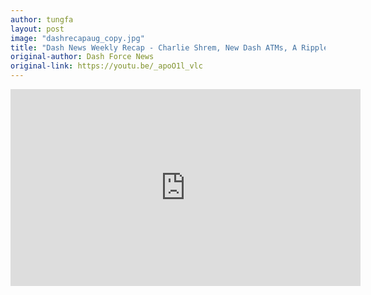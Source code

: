 ```yaml
---
author: tungfa
layout: post
image: "dashrecapaug_copy.jpg"
title: "Dash News Weekly Recap - Charlie Shrem, New Dash ATMs, A Ripple Gateway & Much More!"
original-author: Dash Force News
original-link: https://youtu.be/_apoO1l_vlc
---
```


<iframe width="560" height="315" src="https://www.youtube.com/embed/_apoO1l_vlc" frameborder="0" allowfullscreen></iframe>
